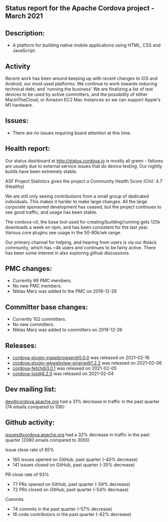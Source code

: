 

## Status report for the Apache Cordova project - March 2021

## Description: 
 - A platform for building native mobile applications using HTML, CSS and JavaScript.
 
## Activity
Recent work has been around keeping up with recent changes to iOS and Android, our most used platforms.  We continue to work towards reducing technical debt, and 'running the business'
We are finalizing a list of test devices to be used by active committers, and the possibility of either MacInTheCloud, or Amazon EC2 Mac Instances so we can support Apple's M1 hardware.

## Issues: 
  - There are no issues requiring board attention at this time.
   
## Health report: 

Our status dashboard at http://status.cordova.io is mostly all green - failures are usually due to external service issues that do device testing. Our nightly builds have been extremely stable.

ASF Project Statistics gives the project a Community Health Score (Chi): 4.7 (Healthy)

We are still only seeing contributions from a small group of dedicated individuals. This makes it harder to make large changes. All the large corporate sponsored development has ceased, but the project continues to see good traffic, and usage has been stable.

The cordova-cli, the base tool used for creating/building/running gets 125k downloads a week on npm, and has been consistent for the last year.  Various core plugins see usage in the 50-80k/wk range.

Our primary channel for helping, and hearing from users is via our #slack community, which has ~4k users and continues to be fairly active.  There has been some interest in also exploring github discussions.


## PMC changes: 
   
 - Currently 99 PMC members. 
 - No new PMC members. 
 - Niklas Merz was added to the PMC on 2019-12-26
   
## Committer base changes: 
   
 - Currently 102 committers.
 - No new committers. 
 - Niklas Merz was added to committers on 2019-12-26
   
## Releases: 

- cordova-plugin-inappbrowser@5.0.0 was released on 2021-02-16
- cordova-plugin-wkwebview-engine@1.2.2 was released on 2021-02-06
- cordova-fetch@3.0.1 was released on 2021-02-05
- cordova-ios@6.2.0 was released on 2021-02-04
 
## Dev mailing list:
dev@cordova.apache.org had a 31% decrease in traffic in the past quarter (74 emails compared to 106):
 
## Github activity: 
issues@cordova.apache.org had a 32% decrease in traffic in the past quarter (2080 emails compared to 3055)
 
 Issue close rate of 85%
- 165 issues opened on GitHub, past quarter (-40% decrease)
- 141 issues closed on GitHub, past quarter (-35% decrease)
 
 PR close rate of 93%
- 77 PRs opened on GitHub, past quarter (-59% decrease)
- 72 PRs closed on GitHub, past quarter (-54% decrease)

 Commits
- 74 commits in the past quarter (-57% decrease)
- 16 code contributors in the past quarter (-42% decrease)

